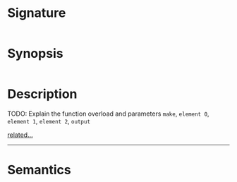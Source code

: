 # Signature
```vikid-signature
```

# Synopsis
```vikid-synopsis
```

# Description
TODO: Explain the function overload and parameters `make`, `element 0`, `element 1`, `element 2`, `output`

[related...](https://en.wikipedia.org/wiki/Tuple)

----
# Semantics